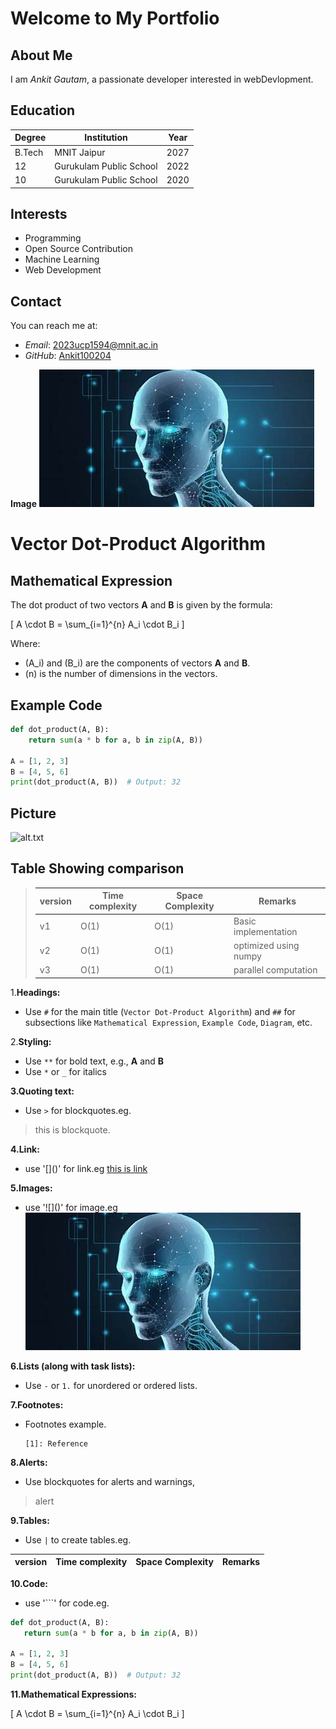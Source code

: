 # Welcome to My Portfolio

## About Me
I am *Ankit Gautam*, a passionate developer interested in webDevlopment.

## Education
| Degree       | Institution          | Year |
|--------------|----------------------|------|
| B.Tech       | MNIT Jaipur          | 2027 |
|12           |Gurukulam Public School|2022|
| 10  | Gurukulam Public School   | 2020 |

## Interests
- Programming
- Open Source Contribution
- Machine Learning
- Web Development

## Contact
You can reach me at:
- *Email*: 2023ucp1594@mnit.ac.in
- *GitHub*: [Ankit100204](https://github.com/Ankit100204)

**Image**
![alt text](image.png)
# Vector Dot-Product Algorithm

## Mathematical Expression
The dot product of two vectors **A** and **B** is given by the formula:

\[
A \cdot B = \sum_{i=1}^{n} A_i \cdot B_i
\]

Where:
- \(A_i\) and \(B_i\) are the components of vectors **A** and **B**.
- \(n\) is the number of dimensions in the vectors.

## Example Code

```python
def dot_product(A, B):
    return sum(a * b for a, b in zip(A, B))

A = [1, 2, 3]
B = [4, 5, 6]
print(dot_product(A, B))  # Output: 32
```
## Picture
![alt.txt](https://cdn1.byjus.com/wp-content/uploads/2018/11/maths/2016/06/02115120/Dot-Product-Of-Vectors.jpg)

## Table Showing comparison
> |version|Time complexity|Space Complexity| Remarks|
> |---|---|---|---|
> |v1|O(1)|O(1)|Basic implementation|
> |v2|O(1)|O(1)|optimized using numpy|
> |v3|O(1)|O(1)|parallel computation|

1.**Headings:**
   - Use `#` for the main title (`Vector Dot-Product Algorithm`) and `##` for subsections like `Mathematical Expression`, `Example Code`, `Diagram`, etc.

2.**Styling:**
   - Use `**` for bold text, e.g., **A** and **B**
   - Use `*` or `_` for italics

**3.Quoting text:**
- Use `>` for blockquotes.eg.
> this is blockquote.

**4.Link:**
- use '\[]()' for link.eg
[this is link](https://www.google.com/)

**5.Images:**
- use '!\[]()' for image.eg
![alt text](image.png)

**6.Lists (along with task lists):**
-  Use `-` or `1.` for unordered or ordered lists.

**7.Footnotes:**

 - Footnotes example.
     ```
     [1]: Reference
     ```
**8.Alerts:**
 - Use blockquotes for alerts and warnings,
 > alert

 **9.Tables:**
 - Use `|` to create tables.eg.

 |version|Time complexity|Space Complexity| Remarks|
 |---|---|---|---|

 **10.Code:**
 - use '\```' for code.eg.

 ```python
def dot_product(A, B):
    return sum(a * b for a, b in zip(A, B))

A = [1, 2, 3]
B = [4, 5, 6]
print(dot_product(A, B))  # Output: 32
```

**11.Mathematical Expressions:**

\[
A \cdot B = \sum_{i=1}^{n} A_i \cdot B_i
\]
